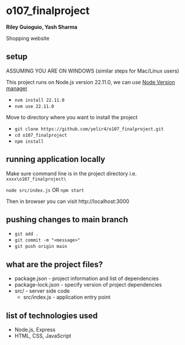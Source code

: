 # o107_finalproject
**Riley Guioguio, Yash Sharma**

Shopping website

## setup
ASSUMING YOU ARE ON WINDOWS (similar steps for Mac/Linux users)

This project runs on Node.js version 22.11.0, we can use [Node Version manager](https://github.com/coreybutler/nvm-windows)

- `nvm install 22.11.0`
- `nvm use 22.11.0`

Move to directory where you want to install the project
- `git clone https://github.com/yelir4/o107_finalproject.git`
- `cd o107_finalproject`
- `npm install`


## running application locally
Make sure command line is in the project directory i.e. `xxxx\o107_finalproject\`

`node src/index.js` OR `npm start`

Then in browser you can visit http://localhost:3000

## pushing changes to main branch
- `git add .`
- `git commit -m "<message>"`
- `git push origin main`


## what are the project files?
- package.json - project information and list of dependencies
- package-lock.json - specify version of project dependencies
- src/ - server side code
    - src/index.js - application entry point

## list of technologies used
- Node.js, Express
- HTML, CSS, JavaScript